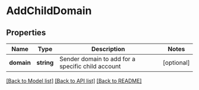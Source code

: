 # AddChildDomain

## Properties
Name | Type | Description | Notes
------------ | ------------- | ------------- | -------------
**domain** | **string** | Sender domain to add for a specific child account | [optional] 

[[Back to Model list]](../../README.md#documentation-for-models) [[Back to API list]](../../README.md#documentation-for-api-endpoints) [[Back to README]](../../README.md)



